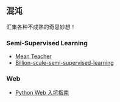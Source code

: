 ## 混沌

汇集各种不成熟的奇思妙想！

### Semi-Supervised Learning

- [Mean Teacher](https://github.com/CuriousAI/mean-teacher)
- [Billion-scale-semi-supervised-learning](https://github.com/leaderj1001/Billion-scale-semi-supervised-learning)

### Web

- [Python Web 入坑指南](https://python-web-guide.readthedocs.io/zh/latest/index.html)
